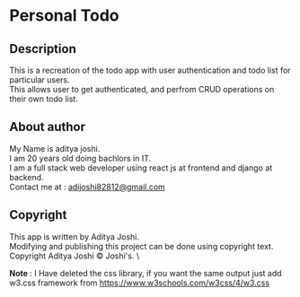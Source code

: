 # Personal Todo

## Description
This is a recreation of the todo app with user authentication and todo list for particular users. \
This allows user to get authenticated, and perfrom CRUD operations on their own todo list.

## About author
My Name is aditya joshi. \
I am 20 years old doing bachlors in IT. \
I am a full stack web developer using react js at frontend and django at backend. \
Contact me at : adijoshi82812@gmail.com

## Copyright
This app is written by Aditya Joshi. \
Modifying and publishing this project can be done using copyright text. \
Copyright Aditya Joshi &copy; Joshi's. \

**Note** : I Have deleted the css library, if you want the same output just add w3.css framework from https://www.w3schools.com/w3css/4/w3.css
